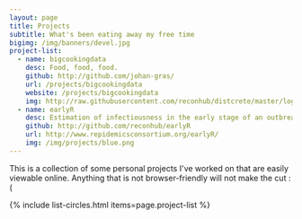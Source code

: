 ```yaml
---
layout: page
title: Projects
subtitle: What's been eating away my free time
bigimg: /img/banners/devel.jpg
project-list:
  - name: bigcookingdata
    desc: Food, food, food.
    github: http://github.com/johan-gras/
    url: /projects/bigcookingdata
    website: /projects/bigcookingdata
    img: http://raw.githubusercontent.com/reconhub/distcrete/master/logo/logo.png
  - name: earlyR
    desc: Estimation of infectiousness in the early stage of an outbreak
    github: http://github.com/reconhub/earlyR
    url: http://www.repidemicsconsortium.org/earlyR/
    img: /img/projects/blue.png
---
```












This is a collection of some personal projects I've worked on that are easily viewable online. Anything that is not browser-friendly will not make the cut :( 

{% include list-circles.html items=page.project-list %}
